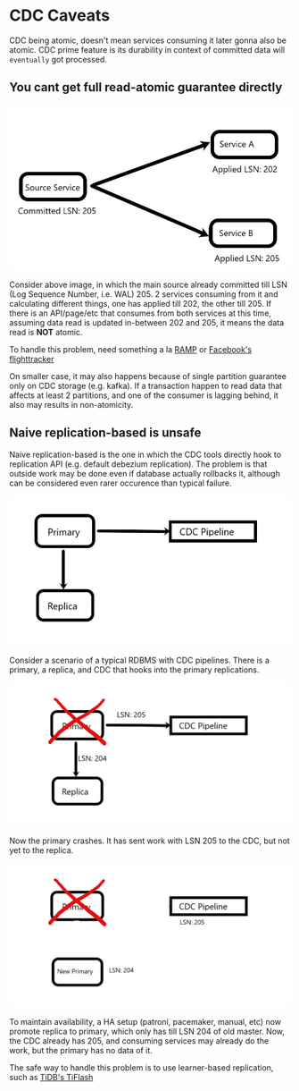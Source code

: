 # CDC Caveats

CDC being atomic, doesn't mean services consuming it later gonna also be atomic.
CDC prime feature is its durability in context of committed data will `eventually` got processed.

## You cant get full read-atomic guarantee directly

![CDC Not Atomic](CDCNotAtomic.png)

Consider above image, in which the main source already committed till LSN (Log Sequence Number, i.e. WAL) 205.
2 services consuming from it and calculating different things, one has applied till 202, the other till 205. If there is an API/page/etc that consumes from both services at this time, assuming data read is updated in-between 202 and 205, it means the data read is **NOT** atomic.

To handle this problem, need something a la [RAMP](http://www.bailis.org/papers/ramp-sigmod2014.pdf) or [Facebook's flighttracker](https://research.fb.com/publications/flighttracker-consistency-across-read-optimized-online-stores-at-facebook/)

On smaller case, it may also happens because of single partition guarantee only on CDC storage (e.g. kafka).
If a transaction happen to read data that affects at least 2 partitions, and one of the consumer is lagging behind, it also may results in non-atomicity.

## Naive replication-based is unsafe

Naive replication-based is the one in which the CDC tools directly hook to replication API (e.g. default debezium replication).
The problem is that outside work may be done even if database actually rollbacks it, although can be considered even rarer occurence than typical failure.

![Setup](setup.png)

Consider a scenario of a typical RDBMS with CDC pipelines. There is a primary, a replica, and CDC that hooks into the primary replications.

![Primary Crash](primary_crash.png)

Now the primary crashes. It has sent work with LSN 205 to the CDC, but not yet to the replica.

![Restore and Gone](restore_gone.png)

To maintain availability, a HA setup (patroni, pacemaker, manual, etc) now promote replica to primary, which only has till LSN 204 of old master. Now, the CDC already has 205, and consuming services may already do the work, but the primary has no data of it.

The safe way to handle this problem is to use learner-based replication, such as [TiDB's TiFlash](https://pingcap.com/blog/delivering-real-time-analytics-and-true-htap-by-combining-columnstore-and-rowstore#strong-consistency)
